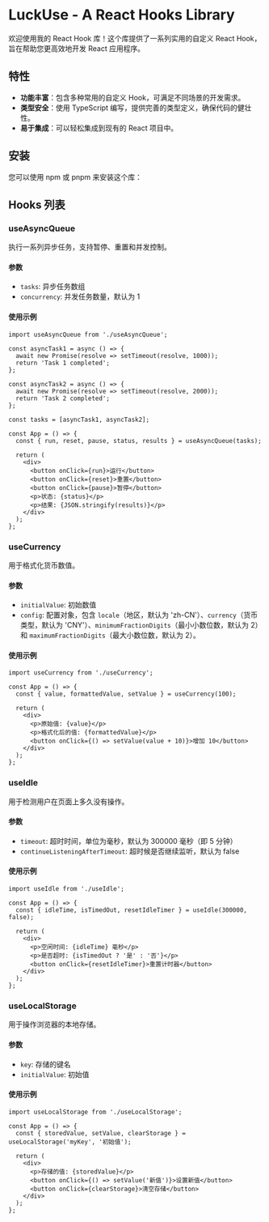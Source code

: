 # LuckUse - A React Hooks Library

欢迎使用我的 React Hook 库！这个库提供了一系列实用的自定义 React Hook，旨在帮助您更高效地开发 React 应用程序。

## 特性
- **功能丰富**：包含多种常用的自定义 Hook，可满足不同场景的开发需求。
- **类型安全**：使用 TypeScript 编写，提供完善的类型定义，确保代码的健壮性。
- **易于集成**：可以轻松集成到现有的 React 项目中。

## 安装
您可以使用 npm 或 pnpm 来安装这个库：

## Hooks 列表

### useAsyncQueue
执行一系列异步任务，支持暂停、重置和并发控制。

#### 参数
- `tasks`: 异步任务数组
- `concurrency`: 并发任务数量，默认为 1

#### 使用示例
```tsx:/Users/chenxuanhong/code/luck_use_lib/src/hooks/useAsyncQueue.tsx
import useAsyncQueue from './useAsyncQueue';

const asyncTask1 = async () => {
  await new Promise(resolve => setTimeout(resolve, 1000));
  return 'Task 1 completed';
};

const asyncTask2 = async () => {
  await new Promise(resolve => setTimeout(resolve, 2000));
  return 'Task 2 completed';
};

const tasks = [asyncTask1, asyncTask2];

const App = () => {
  const { run, reset, pause, status, results } = useAsyncQueue(tasks);

  return (
    <div>
      <button onClick={run}>运行</button>
      <button onClick={reset}>重置</button>
      <button onClick={pause}>暂停</button>
      <p>状态: {status}</p>
      <p>结果: {JSON.stringify(results)}</p>
    </div>
  );
};

```

### useCurrency
用于格式化货币数值。

#### 参数
- `initialValue`: 初始数值
- `config`: 配置对象，包含 `locale`（地区，默认为 'zh-CN'）、`currency`（货币类型，默认为 'CNY'）、`minimumFractionDigits`（最小小数位数，默认为 2）和 `maximumFractionDigits`（最大小数位数，默认为 2）。

#### 使用示例
```tsx:/Users/chenxuanhong/code/luck_use_lib/src/hooks/useCurrency.tsx
import useCurrency from './useCurrency';

const App = () => {
  const { value, formattedValue, setValue } = useCurrency(100);

  return (
    <div>
      <p>原始值: {value}</p>
      <p>格式化后的值: {formattedValue}</p>
      <button onClick={() => setValue(value + 10)}>增加 10</button>
    </div>
  );
};

```

### useIdle
用于检测用户在页面上多久没有操作。

#### 参数
- `timeout`: 超时时间，单位为毫秒，默认为 300000 毫秒（即 5 分钟）
- `continueListeningAfterTimeout`: 超时候是否继续监听，默认为 false

#### 使用示例
```tsx:/Users/chenxuanhong/code/luck_use_lib/src/hooks/useIdle.tsx
import useIdle from './useIdle';

const App = () => {
  const { idleTime, isTimedOut, resetIdleTimer } = useIdle(300000, false);

  return (
    <div>
      <p>空闲时间: {idleTime} 毫秒</p>
      <p>是否超时: {isTimedOut ? '是' : '否'}</p>
      <button onClick={resetIdleTimer}>重置计时器</button>
    </div>
  );
};

```

### useLocalStorage
用于操作浏览器的本地存储。

#### 参数
- `key`: 存储的键名
- `initialValue`: 初始值

#### 使用示例
```tsx:/Users/chenxuanhong/code/luck_use_lib/src/hooks/useLocalStorage.tsx
import useLocalStorage from './useLocalStorage';

const App = () => {
  const { storedValue, setValue, clearStorage } = useLocalStorage('myKey', '初始值');

  return (
    <div>
      <p>存储的值: {storedValue}</p>
      <button onClick={() => setValue('新值')}>设置新值</button>
      <button onClick={clearStorage}>清空存储</button>
    </div>
  );
};

```
